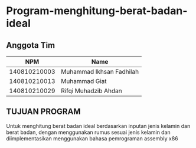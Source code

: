 # Program-menghitung-berat-badan-ideal

## Anggota Tim
| NPM           | Name                      |
| ------------- |-------------------------  |
| 140810210003  | Muhammad Ikhsan Fadhilah    |
| 140810210013  | Muhammad Giat	        |
| 140810210029  | Rifqi Muhadzib Ahdan        |

## TUJUAN PROGRAM
Untuk menghitung berat badan ideal berdasarkan inputan jenis kelamin dan berat badan, dengan menggunakan rumus sesuai jenis kelamin dan diimplementasikan menggunakan bahasa pemrograman assembly x86  
